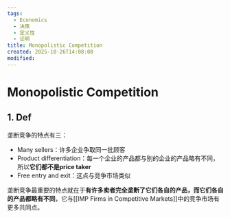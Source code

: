 ```yaml
---
tags:
  - Economics
  - 决策
  - 定义性
  - 证明
title: Monopolistic Competition
created: 2025-10-26T14:08:00
modified:
---
```

# Monopolistic Competition
## 1. Def
垄断竞争的特点有三：
- Many sellers：许多企业争取同一批顾客
- Product differentiation：每一个企业的产品都与别的企业的产品略有不同，所以**它们都不是price taker**
- Free entry and exit：这点与竞争市场类似

垄断竞争最重要的特点就在于**有许多卖者完全垄断了它们各自的产品，而它们各自的产品都略有不同**，它与[[IMP Firms in Competitive Markets]]中的竞争市场有更多共同点。
